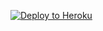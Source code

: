 
<p><a href="https://heroku.com/deploy"> <img src="https://www.herokucdn.com/deploy/button.svg" alt="Deploy to Heroku" /></a></p>
